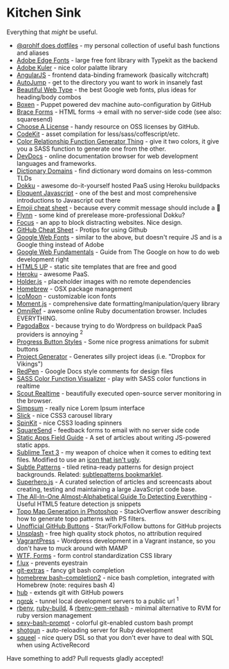 # Kitchen Sink
Everything that *might* be useful.

- [@qrohlf does dotfiles](https://github.com/qrohlf/dotfiles) - my personal collection of useful bash functions and aliases
- [Adobe Edge Fonts](https://edgewebfonts.adobe.com/index) - large free font library with Typekit as the backend
- [Adobe Kuler](https://kuler.adobe.com) - nice color palatte library
- [AngularJS](http://angularjs.org) - frontend data-binding framework (basically witchcraft)
- [AutoJump](https://github.com/joelthelion/autojump) - get to the directory you want to work in insanely fast
- [Beautiful Web Type](http://hellohappy.org/beautiful-web-type/) - the best Google web fonts, plus ideas for heading/body combos
- [Boxen](https://boxen.github.com) - Puppet powered dev machine auto-configuration by GitHub
- [Brace Forms](http://forms.brace.io/) - HTML forms -> email with no server-side code (see also: squaresend)
- [Choose A License](http://choosealicense.com) - handy resource on OSS licenses by GitHub.
- [CodeKit](https://incident57.com/codekit/) - asset compilation for less/sass/coffescript/etc.
- [Color Relationship Function Generator Thing](http://ethanmuller.github.io/sass-color-function-generator-thing/) - give it two colors, it give you a SASS function to generate one from the other.
- [DevDocs](http://devdocs.io) - online documentation browser for web development languages and frameworks.
- [Dictionary Domains](http://www.dictionarydomains.co) - find dictionary word domains on less-common TLDs
- [Dokku](https://github.com/progrium/dokku) - awesome do-it-yourself hosted PaaS using Heroku buildpacks
- [Eloquent Javascript](http://eloquentjavascript.net/) - one of the best and most comprehensive introductions to Javascript out there
- [Emoji cheat sheet](http://www.emoji-cheat-sheet.com) - because every commit message should include a :panda_face:
- [Flynn](https://flynn.io) - some kind of prerelease more-professional Dokku?
- [Focus](http://heyfocus.com) - an app to block distracting websites. Nice design.
- [GitHub Cheat Sheet](https://github.com/tiimgreen/github-cheat-sheet) - Protips for using Github
- [Google Web Fonts](https://www.google.com/fonts) - similar to the above, but doesn't require JS and is a Google thing instead of Adobe
- [Google Web Fundamentals](https://developers.google.com/web/fundamentals/) - Guide from The Google on how to do web development right
- [HTML5 UP](http://html5up.net) - static site templates that are free and good
- [Heroku](https://www.heroku.com) - awesome PaaS.
- [Holder.js](http://imsky.github.io/holder/) - placeholder images with no remote dependencies
- [Homebrew](http://brew.sh) - OSX package management
- [IcoMoon](http://icomoon.io) - customizable icon fonts
- [Moment.js](http://momentjs.com) - comprehensive date formatting/manipulation/query library
- [OmniRef](http://www.omniref.com) - awesome online Ruby documentation browser. Includes EVERYTHING.
- [PagodaBox](https://pagodabox.com) - because trying to do Wordpress on buildpack PaaS providers is annoying <sup>2</sup>
- [Progress Button Styles](http://tympanus.net/Development/ProgressButtonStyles/) - Some nice progress animations for submit buttons
- [Project Generator](http://projectgenerator.herokuapp.com) - Generates silly project ideas (i.e. "Dropbox for Vikings")
- [RedPen](https://redpen.io) - Google Docs style comments for design files
- [SASS Color Function Visualizer](http://sassme.arc90.com) - play with SASS color functions in realtime
- [Scout Realtime](http://scoutapp.github.io/scout_realtime/) - beautifully executed open-source server monitoring in the browser.
- [Simpsum](https://toolbelt.pixelapse.com/ipsum) - really nice Lorem Ipsum interface
- [Slick](http://kenwheeler.github.io/slick/) - nice CSS3 carousel library
- [SpinKit](http://tobiasahlin.com/spinkit/) - nice CSS3 loading spinners
- [SquareSend](https://squaresend.com) - feedback forms to email with no server side code
- [Static Apps Field Guide](http://www.staticapps.org) - A set of articles about writing JS-powered static apps.
- [Sublime Text 3](http://www.sublimetext.com/3) - my weapon of choice when it comes to editing text files. Modified to use an [icon that isn't ugly](http://dribbble.com/shots/311515-A-Sublime-Text-2-Icon-that-is-less-horrible).
- [Subtle Patterns](http://subtlepatterns.com) - tiled retina-ready patterns for design project backgrounds. Related: [subtlepatterns bookmarklet](http://bradjasper.com/subtle-patterns-bookmarklet/#.UxvLKNwwfXk).
- [Superhero.js](http://superherojs.com) - A curated selection of articles and screencasts about creating, testing and maintaining a large JavaScript code base.
- [The All-In-One Almost-Alphabetical Guide To Detecting Everything](http://diveintohtml5.info/everything.html) - Useful HTML5 feature detection js snippets
- [Topo Map Generation in Photoshop](http://graphicdesign.stackexchange.com/questions/19708/how-can-i-create-a-wood-topographical-map-texture-in-photoshop-or-illustrator) - StackOverflow answer describing how to generate topo patterns with PS filters.
- [Unofficial GitHub Buttons](http://ghbtns.com) - Star/Fork/Follow buttons for GitHub projects
- [Unsplash](http://unsplash.com) - free high quality stock photos, no attribution required
- [VagrantPress](http://vagrantpress.org) - Wordpress development in a Vagrant instance, so you don't have to muck around with MAMP
- [WTF, Forms](http://wtfforms.com/) - form control standardization CSS library
- [f.lux](http://justgetflux.com) - prevents eyestrain
- [git-extras](https://github.com/visionmedia/git-extras) - fancy git bash completion
- [homebrew bash-completion2](https://github.com/Homebrew/homebrew-versions/blob/master/bash-completion2.rb) - nice bash completion, integrated with Homebrew (note: requires bash 4)
- [hub](https://github.com/github/hub) - extends git with GitHub powers
- [ngrok](https://ngrok.com) - tunnel local development servers to a public url <sup>1</sup>
- [rbenv](https://github.com/sstephenson/rbenv), [ruby-build](https://github.com/sstephenson/ruby-build), & [rbenv-gem-rehash](https://github.com/sstephenson/rbenv-gem-rehash) - minimal alternative to RVM for ruby version management
- [sexy-bash-prompt](https://github.com/twolfson/sexy-bash-prompt) - colorful git-enabled custom bash prompt
- [shotgun](https://github.com/rtomayko/shotgun) - auto-reloading server for Ruby development
- [squeel](https://github.com/activerecord-hackery/squeel) - nice query DSL so that you don't ever have to deal with SQL when using ActiveRecord

Have something to add? Pull requests gladly accepted!